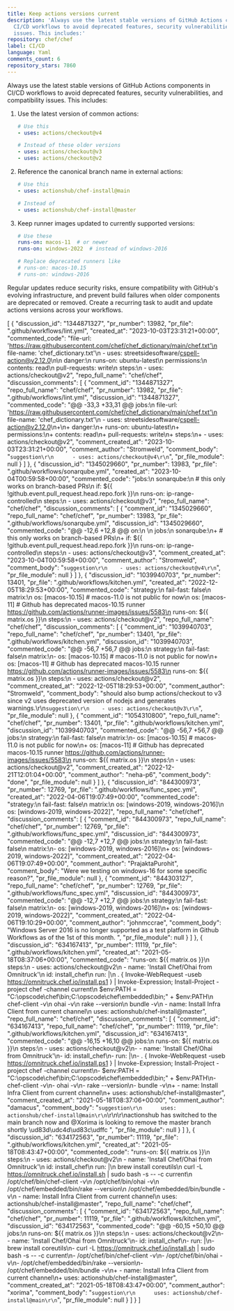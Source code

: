 ```yaml
---
title: Keep actions versions current
description: 'Always use the latest stable versions of GitHub Actions components in
  CI/CD workflows to avoid deprecated features, security vulnerabilities, and compatibility
  issues. This includes:'
repository: chef/chef
label: CI/CD
language: Yaml
comments_count: 6
repository_stars: 7860
---
```


Always use the latest stable versions of GitHub Actions components in CI/CD workflows to avoid deprecated features, security vulnerabilities, and compatibility issues. This includes:

1. Use the latest version of common actions:
   ```yaml
   # Use this
   - uses: actions/checkout@v4
   
   # Instead of these older versions
   - uses: actions/checkout@v3
   - uses: actions/checkout@v2
   ```

2. Reference the canonical branch name in external actions:
   ```yaml
   # Use this
   - uses: actionshub/chef-install@main
   
   # Instead of
   - uses: actionshub/chef-install@master
   ```

3. Keep runner images updated to currently supported versions:
   ```yaml
   # Use these
   runs-on: macos-11  # or newer
   runs-on: windows-2022  # instead of windows-2016
   
   # Replace deprecated runners like
   # runs-on: macos-10.15
   # runs-on: windows-2016
   ```

Regular updates reduce security risks, ensure compatibility with GitHub's evolving infrastructure, and prevent build failures when older components are deprecated or removed. Create a recurring task to audit and update actions versions across your workflows.


[
  {
    "discussion_id": "1344871327",
    "pr_number": 13982,
    "pr_file": ".github/workflows/lint.yml",
    "created_at": "2023-10-03T23:31:21+00:00",
    "commented_code": "file-url: 'https://raw.githubusercontent.com/chef/chef_dictionary/main/chef.txt'\n          file-name: 'chef_dictionary.txt'\n      - uses: streetsidesoftware/cspell-action@v2.12.0\n\n  danger:\n    runs-on: ubuntu-latest\n    permissions:\n      contents: read\n      pull-requests: write\n    steps:\n      - uses: actions/checkout@v2",
    "repo_full_name": "chef/chef",
    "discussion_comments": [
      {
        "comment_id": "1344871327",
        "repo_full_name": "chef/chef",
        "pr_number": 13982,
        "pr_file": ".github/workflows/lint.yml",
        "discussion_id": "1344871327",
        "commented_code": "@@ -33,3 +33,31 @@ jobs:\n           file-url: 'https://raw.githubusercontent.com/chef/chef_dictionary/main/chef.txt'\n           file-name: 'chef_dictionary.txt'\n       - uses: streetsidesoftware/cspell-action@v2.12.0\n+\n+  danger:\n+    runs-on: ubuntu-latest\n+    permissions:\n+      contents: read\n+      pull-requests: write\n+    steps:\n+      - uses: actions/checkout@v2",
        "comment_created_at": "2023-10-03T23:31:21+00:00",
        "comment_author": "Stromweld",
        "comment_body": "```suggestion\r\n      - uses: actions/checkout@v4\r\n```",
        "pr_file_module": null
      }
    ]
  },
  {
    "discussion_id": "1345029660",
    "pr_number": 13983,
    "pr_file": ".github/workflows/sonarqube.yml",
    "created_at": "2023-10-04T00:59:58+00:00",
    "commented_code": "jobs:\n  sonarqube:\n    # this only works on branch-based PRs\n    if: ${{ !github.event.pull_request.head.repo.fork }}\n    runs-on: ip-range-controlled\n    steps:\n    - uses: actions/checkout@v3",
    "repo_full_name": "chef/chef",
    "discussion_comments": [
      {
        "comment_id": "1345029660",
        "repo_full_name": "chef/chef",
        "pr_number": 13983,
        "pr_file": ".github/workflows/sonarqube.yml",
        "discussion_id": "1345029660",
        "commented_code": "@@ -12,6 +12,8 @@ on:\n  \n jobs:\n   sonarqube:\n+    # this only works on branch-based PRs\n+    if: ${{ !github.event.pull_request.head.repo.fork }}\n     runs-on: ip-range-controlled\n     steps:\n     - uses: actions/checkout@v3",
        "comment_created_at": "2023-10-04T00:59:58+00:00",
        "comment_author": "Stromweld",
        "comment_body": "```suggestion\r\n    - uses: actions/checkout@v4\r\n```",
        "pr_file_module": null
      }
    ]
  },
  {
    "discussion_id": "1039940703",
    "pr_number": 13401,
    "pr_file": ".github/workflows/kitchen.yml",
    "created_at": "2022-12-05T18:29:53+00:00",
    "commented_code": "strategy:\n      fail-fast: false\n      matrix:\n        os: [macos-10.15] # macos-11.0 is not public for now\n        os: [macos-11] # Github has deprecated macos-10.15 runner https://github.com/actions/runner-images/issues/5583\n    runs-on: ${{ matrix.os }}\n    steps:\n    - uses: actions/checkout@v2",
    "repo_full_name": "chef/chef",
    "discussion_comments": [
      {
        "comment_id": "1039940703",
        "repo_full_name": "chef/chef",
        "pr_number": 13401,
        "pr_file": ".github/workflows/kitchen.yml",
        "discussion_id": "1039940703",
        "commented_code": "@@ -56,7 +56,7 @@ jobs:\n     strategy:\n       fail-fast: false\n       matrix:\n-        os: [macos-10.15] # macos-11.0 is not public for now\n+        os: [macos-11] # Github has deprecated macos-10.15 runner https://github.com/actions/runner-images/issues/5583\n     runs-on: ${{ matrix.os }}\n     steps:\n     - uses: actions/checkout@v2",
        "comment_created_at": "2022-12-05T18:29:53+00:00",
        "comment_author": "Stromweld",
        "comment_body": "should also bump actions/checkout to v3 since v2 uses deprecated version of nodejs and generates warnings.\r\n```suggestion\r\n    - uses: actions/checkout@v3\r\n```",
        "pr_file_module": null
      },
      {
        "comment_id": "1054310800",
        "repo_full_name": "chef/chef",
        "pr_number": 13401,
        "pr_file": ".github/workflows/kitchen.yml",
        "discussion_id": "1039940703",
        "commented_code": "@@ -56,7 +56,7 @@ jobs:\n     strategy:\n       fail-fast: false\n       matrix:\n-        os: [macos-10.15] # macos-11.0 is not public for now\n+        os: [macos-11] # Github has deprecated macos-10.15 runner https://github.com/actions/runner-images/issues/5583\n     runs-on: ${{ matrix.os }}\n     steps:\n     - uses: actions/checkout@v2",
        "comment_created_at": "2022-12-21T12:01:04+00:00",
        "comment_author": "neha-p6",
        "comment_body": "done",
        "pr_file_module": null
      }
    ]
  },
  {
    "discussion_id": "844300973",
    "pr_number": 12769,
    "pr_file": ".github/workflows/func_spec.yml",
    "created_at": "2022-04-06T19:07:49+00:00",
    "commented_code": "strategy:\n      fail-fast: false\n      matrix:\n        os: [windows-2019, windows-2016]\n        os: [windows-2019, windows-2022]",
    "repo_full_name": "chef/chef",
    "discussion_comments": [
      {
        "comment_id": "844300973",
        "repo_full_name": "chef/chef",
        "pr_number": 12769,
        "pr_file": ".github/workflows/func_spec.yml",
        "discussion_id": "844300973",
        "commented_code": "@@ -12,7 +12,7 @@ jobs:\n     strategy:\n       fail-fast: false\n       matrix:\n-        os: [windows-2019, windows-2016]\n+        os: [windows-2019, windows-2022]",
        "comment_created_at": "2022-04-06T19:07:49+00:00",
        "comment_author": "PrajaktaPurohit",
        "comment_body": "Were we testing on windows-16 for some specific reason?",
        "pr_file_module": null
      },
      {
        "comment_id": "844303127",
        "repo_full_name": "chef/chef",
        "pr_number": 12769,
        "pr_file": ".github/workflows/func_spec.yml",
        "discussion_id": "844300973",
        "commented_code": "@@ -12,7 +12,7 @@ jobs:\n     strategy:\n       fail-fast: false\n       matrix:\n-        os: [windows-2019, windows-2016]\n+        os: [windows-2019, windows-2022]",
        "comment_created_at": "2022-04-06T19:10:29+00:00",
        "comment_author": "johnmccrae",
        "comment_body": "Windows Server 2016 is no longer supported as a test platform in Github Workflows as of the 1st of this month. ",
        "pr_file_module": null
      }
    ]
  },
  {
    "discussion_id": "634167413",
    "pr_number": 11119,
    "pr_file": ".github/workflows/kitchen.yml",
    "created_at": "2021-05-18T08:37:06+00:00",
    "commented_code": "runs-on: ${{ matrix.os }}\n    steps:\n    - uses: actions/checkout@v2\n    - name: 'Install Chef/Ohai from Omnitruck'\n      id: install_chef\n      run: |\n        . { Invoke-WebRequest -useb https://omnitruck.chef.io/install.ps1 } | Invoke-Expression; Install-Project -project chef -channel current\n        $env:PATH = \"C:\\opscode\\chef\\bin;C:\\opscode\\chef\\embedded\\bin;\" + $env:PATH\n        chef-client -v\n        ohai -v\n        rake --version\n        bundle -v\n    - name: Install Infra Client from current channel\n      uses: actionshub/chef-install@master",
    "repo_full_name": "chef/chef",
    "discussion_comments": [
      {
        "comment_id": "634167413",
        "repo_full_name": "chef/chef",
        "pr_number": 11119,
        "pr_file": ".github/workflows/kitchen.yml",
        "discussion_id": "634167413",
        "commented_code": "@@ -16,15 +16,10 @@ jobs:\n     runs-on: ${{ matrix.os }}\n     steps:\n     - uses: actions/checkout@v2\n-    - name: 'Install Chef/Ohai from Omnitruck'\n-      id: install_chef\n-      run: |\n-        . { Invoke-WebRequest -useb https://omnitruck.chef.io/install.ps1 } | Invoke-Expression; Install-Project -project chef -channel current\n-        $env:PATH = \"C:\\opscode\\chef\\bin;C:\\opscode\\chef\\embedded\\bin;\" + $env:PATH\n-        chef-client -v\n-        ohai -v\n-        rake --version\n-        bundle -v\n+    - name: Install Infra Client from current channel\n+      uses: actionshub/chef-install@master",
        "comment_created_at": "2021-05-18T08:37:06+00:00",
        "comment_author": "damacus",
        "comment_body": "```suggestion\r\n      uses: actionshub/chef-install@main\r\n```\r\n\r\nactionshub has switched to the main branch now and @Xorima is looking to remove the master branch shortly \ud83d\udc4d\ud83c\udffc ",
        "pr_file_module": null
      }
    ]
  },
  {
    "discussion_id": "634172563",
    "pr_number": 11119,
    "pr_file": ".github/workflows/kitchen.yml",
    "created_at": "2021-05-18T08:43:47+00:00",
    "commented_code": "runs-on: ${{ matrix.os }}\n    steps:\n    - uses: actions/checkout@v2\n    - name: 'Install Chef/Ohai from Omnitruck'\n      id: install_chef\n      run: |\n        brew install coreutils\n        curl -L https://omnitruck.chef.io/install.sh | sudo bash -s -- -c current\n        /opt/chef/bin/chef-client -v\n        /opt/chef/bin/ohai -v\n        /opt/chef/embedded/bin/rake --version\n        /opt/chef/embedded/bin/bundle -v\n    - name: Install Infra Client from current channel\n      uses: actionshub/chef-install@master",
    "repo_full_name": "chef/chef",
    "discussion_comments": [
      {
        "comment_id": "634172563",
        "repo_full_name": "chef/chef",
        "pr_number": 11119,
        "pr_file": ".github/workflows/kitchen.yml",
        "discussion_id": "634172563",
        "commented_code": "@@ -60,15 +50,10 @@ jobs:\n     runs-on: ${{ matrix.os }}\n     steps:\n     - uses: actions/checkout@v2\n-    - name: 'Install Chef/Ohai from Omnitruck'\n-      id: install_chef\n-      run: |\n-        brew install coreutils\n-        curl -L https://omnitruck.chef.io/install.sh | sudo bash -s -- -c current\n-        /opt/chef/bin/chef-client -v\n-        /opt/chef/bin/ohai -v\n-        /opt/chef/embedded/bin/rake --version\n-        /opt/chef/embedded/bin/bundle -v\n+    - name: Install Infra Client from current channel\n+      uses: actionshub/chef-install@master",
        "comment_created_at": "2021-05-18T08:43:47+00:00",
        "comment_author": "xorima",
        "comment_body": "```suggestion\r\n      uses: actionshub/chef-install@main\r\n```",
        "pr_file_module": null
      }
    ]
  }
]
